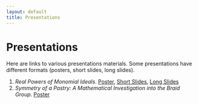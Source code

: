 ```yaml
---
layout: default
title: Presentations
---
```

# Presentations

Here are links to various presentations materials. Some presentations have different formats (posters, short slides, long slides).

1. *Real Powers of Monomial Ideals*. <a href="/rPowPoster.pdf">Poster</a>, <a href="/rPowShortSlides.pdf">Short Slides</a>, <a href="/rPowLongSlides.pdf">Long Slides</a>
2. *Symmetry of a Pastry: A Mathematical Investigation into the Braid Group*.  <a href="/mcnairPoster.pdf"> Poster </a>